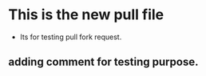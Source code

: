 # This is the new pull file
* Its for testing pull fork request.
## adding comment for testing purpose.